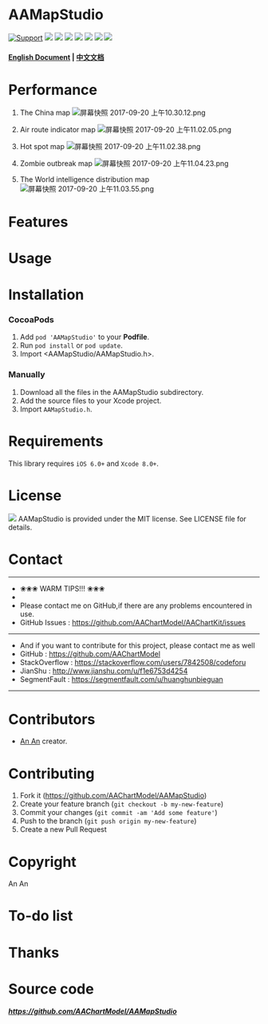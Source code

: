 
AAMapStudio
==============

[![Support](https://img.shields.io/badge/support-iOS%206%2B%20-blue.svg?style=flat)](https://www.apple.com/nl/ios/)
[![](https://img.shields.io/badge/license-MIT-brightgreen.svg)](https://github.com/AAChartModel/AAMapStudio/blob/master/LICENSE)
[![](https://img.shields.io/badge/language-OC-green.svg)](https://github.com/AAChartModel/AAMapStudio)
[![](https://img.shields.io/badge/support-Animation-yellow.svg)](https://github.com/AAChartModel/AAMapStudio-Swift)
[![](https://img.shields.io/badge/support-Swift-orange.svg)](https://github.com/AAChartModel/AAMapStudio-Swift)
[![](https://jaywcjlove.github.io/sb/lang/chinese.svg)](https://github.com/AAChartModel/AAMapStudio/blob/master/CHINESE-README.md)
[![](https://jaywcjlove.github.io/sb/lang/english.svg)](https://github.com/AAChartModel/AAMapStudio)
[![](https://img.shields.io/badge/Live-ChartsShow-red.svg)](http://htmlpreview.github.io/?https://github.com/AAChartModel/AAChartKit/blob/master/AAChartKit/ChartsDemo/AAChartKitDocumentLive.html)

#### [English Document](https://github.com/AAChartModel/AAMapStudio/blob/master/README.md) | [中文文档](https://github.com/AAChartModel/AAMapStudio/blob/master/CHINESE-README.md)






Performance
==============

1. The China map
![屏幕快照 2017-09-20 上午10.30.12.png](http://upload-images.jianshu.io/upload_images/2412088-88aea29ee640992e.png?imageMogr2/auto-orient/strip%7CimageView2/2/w/1240)

1. Air route indicator map
![屏幕快照 2017-09-20 上午11.02.05.png](http://upload-images.jianshu.io/upload_images/2412088-e6f24fab946dabee.png?imageMogr2/auto-orient/strip%7CimageView2/2/w/1240)


1. Hot spot map
![屏幕快照 2017-09-20 上午11.02.38.png](http://upload-images.jianshu.io/upload_images/2412088-8fdf223a62f0e247.png?imageMogr2/auto-orient/strip%7CimageView2/2/w/1240)

1. Zombie outbreak map
![屏幕快照 2017-09-20 上午11.04.23.png](http://upload-images.jianshu.io/upload_images/2412088-df5ea6702431d9f7.png?imageMogr2/auto-orient/strip%7CimageView2/2/w/1240)

1. The World intelligence distribution map
![屏幕快照 2017-09-20 上午11.03.55.png](http://upload-images.jianshu.io/upload_images/2412088-242e856f61c1982f.png?imageMogr2/auto-orient/strip%7CimageView2/2/w/1240)



Features
==============


Usage
==============



Installation
==============

### CocoaPods

1. Add `pod 'AAMapStudio'` to your **Podfile**.
2. Run `pod install` or `pod update`.
3. Import \<AAMapStudio/AAMapStudio.h\>.




### Manually

1. Download all the files in the AAMapStudio subdirectory.
2. Add the source files to your Xcode project.
3. Import `AAMapStudio.h`.





Requirements
==============
This library requires `iOS 6.0+` and `Xcode 8.0+`.


License
==============
![](https://upload.wikimedia.org/wikipedia/commons/thumb/f/f8/License_icon-mit-88x31-2.svg/128px-License_icon-mit-88x31-2.svg.png)
AAMapStudio is provided under the MIT license. See LICENSE file for details.

Contact
==============
-------------------------------------------------------------------------------
* ❀❀❀   WARM TIPS!!!   ❀❀❀
*
* Please contact me on GitHub,if there are any problems encountered in use.
* GitHub Issues : https://github.com/AAChartModel/AAChartKit/issues
-------------------------------------------------------------------------------
* And if you want to contribute for this project, please contact me as well
* GitHub        : https://github.com/AAChartModel
* StackOverflow : https://stackoverflow.com/users/7842508/codeforu
* JianShu       : http://www.jianshu.com/u/f1e6753d4254
* SegmentFault  : https://segmentfault.com/u/huanghunbieguan
-------------------------------------------------------------------------------

Contributors
==============

* [An An](https://github.com/AAChartModel/AAMapStudio) creator.

Contributing
==============

1. Fork it (https://github.com/AAChartModel/AAMapStudio)
2. Create your feature branch (`git checkout -b my-new-feature`)
3. Commit your changes (`git commit -am 'Add some feature'`)
4. Push to the branch (`git push origin my-new-feature`)
5. Create a new Pull Request

Copyright
==============
An An

To-do list
==============


Thanks
==============

Source code
==============
***https://github.com/AAChartModel/AAMapStudio***



